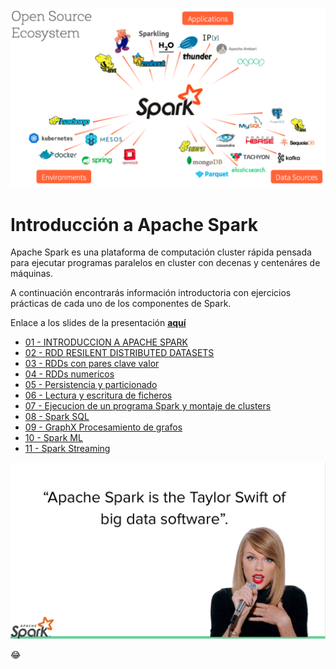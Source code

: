 ![Apache Spark](media/00.apache-spark.png)


# Introducción a Apache Spark

Apache Spark es una plataforma de computación cluster rápida pensada para ejecutar programas paralelos en cluster con decenas y centenáres de máquinas.

A continuación encontrarás información introductoria con ejercicios prácticas de cada uno de los componentes de Spark.

Enlace a los slides de la presentación [**aquí**](https://docs.google.com/presentation/d/189cQ15l-3ZmmDfHcgc69W_qZONEIb44zJXTlwwe_R-c/edit)

- [01 - INTRODUCCION A APACHE SPARK](https://github.com/xergioalex/apache-spark-introduction/blob/master/01%20-%20INTRODUCCION%20A%20APACHE%20SPARK.ipynb)
- [02 - RDD RESILENT DISTRIBUTED DATASETS](https://github.com/xergioalex/apache-spark-introduction/blob/master/02%20-%20RDD%20RESILENT%20DISTRIBUTED%20DATASETS.ipynb)
- [03 - RDDs con pares clave valor](https://github.com/xergioalex/apache-spark-introduction/blob/master/03%20-%20RDDs%20con%20pares%20clave%20valor.ipynb)
- [04 - RDDs numericos](https://github.com/xergioalex/apache-spark-introduction/blob/master/04%20-%20RDDs%20numericos.ipynb)
- [05 - Persistencia y particionado](https://github.com/xergioalex/apache-spark-introduction/blob/master/05%20-%20Persistencia%20y%20particionado.ipynb)
- [06 - Lectura y escritura de ficheros](https://github.com/xergioalex/apache-spark-introduction/blob/master/06%20-%20Lectura%20y%20escritura%20de%20ficheros.ipynb)
- [07 - Ejecucion de un programa Spark y montaje de clusters](https://github.com/xergioalex/apache-spark-introduction/blob/master/07%20-%20Ejecucion%20de%20un%20programa%20Spark%20y%20montaje%20de%20clusters.ipynb)
- [08 - Spark SQL](https://github.com/xergioalex/apache-spark-introduction/blob/master/08%20-%20Spark%20SQL.ipynb)
- [09 - GraphX Procesamiento de grafos](https://github.com/xergioalex/apache-spark-introduction/blob/master/09%20-%20GraphX%20Procesamiento%20de%20grafos.ipynb)
- [10 - Spark ML](https://github.com/xergioalex/apache-spark-introduction/blob/master/10%20-%20Spark%20ML.ipynb)
- [11 - Spark Streaming](https://github.com/xergioalex/apache-spark-introduction/blob/master/11%20-%20Spark%20Streaming.ipynb)

![Taylor meme](media/21.taylor.png)

😂